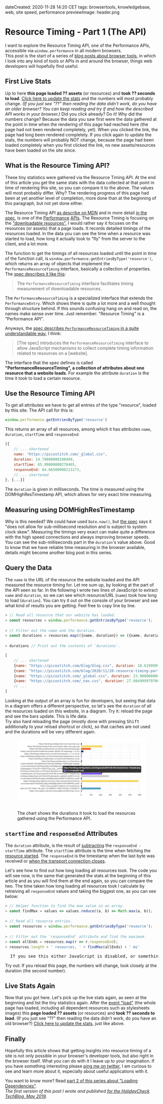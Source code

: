dateCreated: 2020-11-28 14:20 CET
tags: browsertools, knowledgebase, web, site speed, performance
previewImage: header.png

# Resource Timing - Part 1 (The API)

I want to explore the Resource Timing API, one of the Performance APIs, accessible via `window.performance` 
in all modern browsers.  
This post is the start of a series of [blog posts about browser tools][tag-browsertools], in which I look into any
kind of tools or APIs in and around the browser, things web developers will hopefully find useful.

[tag-browsertools]: /blog/tag/browsertools/

## First Live Stats
Up to here **this page loaded <span id="num-assets-loaded-1">??</span> assets** (or resources) and 
**took <span id="time-taken-loading-1">??</span> seconds to load**. 
<a href="javascript:__updateInlineStats__(1)">Click here to update the stats</a> and the numbers will most probably change.
<span id="loading-failed-hint-1"><em>(If you just see "??" then reading the data didn't 
work, do you have an older browser? You can keep reading and try if and how the described API works in your browser.)</em></span>
Did you click already? Do it!
Why did the numbers change? Because the data you saw first were the data gathered
at the point in time when the rendering of this page had reached here (the page had not been rendered completely, yet). 
When you clicked the link, the page had long been rendered completely.
If you click again to update the stats, the numbers will probably NOT change, because the page had
been loaded completely when you first clicked the link, no new assets/resources have been loaded on the site since.

<script type="text/javascript">
    const getMaxResponseEnd = (resources) => {
      return resources.map(r => r.responseEnd).reduce((a, b) => Math.max(a, b));
    };
    
    const __updateInlineStats__ = (index) => {
      try {
        const r = window.performance.getEntriesByType('resource');
        document.querySelector(`#num-assets-loaded-${index}`).textContent = r.length;
        document.querySelector(`#time-taken-loading-${index}`).textContent = (getMaxResponseEnd(r) / 1000).toFixed(2);
        document.querySelector(`#loading-failed-hint-${index}`).remove();
      } catch (e) { /* swallow errors */ }
    };
    __updateInlineStats__(1);
</script>

## What is the Resource Timing API?
These tiny statistics were gathered via the Resource Timing API. 
At the end of this article you get the same stats with the data collected at that point in time of rendering this site,
so you can compare it to the above. The values will most probably differ. Why? The rendering progress of this page
had been at yet another level of completion, more done than at the beginning of this paragraph, but not yet done either.

The Resource Timing API [as describe on MDN][2] and in more detail [in the spec][4], is one of the 
[Performance][1] [APIs][5].
The Resource Timing is focusing on the ["downloadable resources"][11], I would rather say
it focuses on the resources (or assets) that a page loads.
It records detailed timings of the resources loaded. In the data you can see the time when
a resource was started to load, how long it actually took to "fly" from the server to the client, and a lot more.

The function to get the  timings of all resources loaded until the point in time of the function call,
is `window.performance.getEntriesByType('resource')`,
which returns an array of objects that implement the `PerformanceResourceTiming` interface, basically a collection
of properties.
The [spec describes it like this][11]:

> The `PerformanceResourceTiming` interface facilitates timing measurement of downloadable resources.

The `PerformanceResourceTiming` is a specialized interface that extends the `PerformanceEntry`.
Which shows there is quite a lot more and a well thought through structure behind.
If this sounds confusing hang on and read on, the names make sense over time.
Just remember: "Resource Timing" is a "Performance API".

Anyways, the [spec describes `PerformanceResourceTiming` in a quite understandable way][3], I think:

> [The spec] introduces the `PerformanceResourceTiming` interface to allow JavaScript mechanisms to collect complete 
> timing information related to resources on a [website].

The interface that the spec defines is called **"PerformanceResourceTiming", a collection 
of attributes about one resource that a website loads**. For example the attribute `duration` is the time
it took to load a certain resource. 

## Use the Resource Timing API
To get all attributes we have to get all entries of the type "resource", loaded by this site. 
The API call for this is:

```js
window.performance.getEntriesByType('resource')
```

This returns an array of all resources, among which it has attributes `name`, `duration`, `startTime` and `responseEnd`:

```js
[{
    // ... shortened
    name: "https://picostitch.com/_global.css",
    duration: 14.79000000108499,
    startTime: 65.99000000278465,
    responseEnd: 84.66500000213273,
    // ... shortened
}, {...}]
```

The `duration` is given in milliseconds. The time is measured using the DOMHighResTimestamp API, which allows for 
very exact time measuring. 

## Measuring using DOMHighResTimestamp
Why is this needed? We could have used `Date.now()`, but [the spec][7] says it "does not 
allow for sub-millisecond resolution and is subject to system clock skew". Measuring the timings very exact
can make quite a difference with the high speed connections and always improving browser speeds.
You can see the sub-milliseconds part in the `duration`'s value above. 
Good to know that we have reliable time measuring in the browser 
available, details might become another blog post in this series.

## Query the Data
The `name` is the URL of the resource the website loaded and the API measured the resource timing for.
Let me sum up, by looking at the part of the API seen so far.
In the following I wrote two lines of JavaScript to extract `name` and `duration`,
so we can see which resource/URL (`name`) took how long to load (`duration`).
You can try it out on the console of your
browser and see what kind of results you are getting. Feel free to copy line by line.

```js
> // Read all resource that our website has loaded.
> const resources = window.performance.getEntriesByType('resource');

> // Filter out the name and the duration. 
> const durations = resources.map(({name, duration}) => ({name, duration}));

> durations // Print out the contents of `durations`.
```

```js
[  
    // ... shortened
    {name: "https://picostitch.com/blog/blog.css", duration: 18.619999988004565},
    {name: "https://picostitch.com/blog/2020/11/28-resource-timing-part1/fallback-chart-1.png", duration: 51.56999998143874},
    {name: "https://picostitch.com/_global.css", duration: 23.9000000001397},
    {name: "https://picostitch.com/_nav.css", duration: 27.08499997970648},
    // ...
]
```

Looking at the output of an array is fun for developers, but seeing that data in a diagram offers
a different perspective, so let's see the `duration` of all the resources loaded on this website, in a diagram.
Try it: reload the page and see the bars update. This is life data.  
Try also hard reloading the page (mostly done with pressing <kbd>Shift</kbd> additionally to your reload shortcut or click), 
so that caches are not used and the durations will be very different again.

<figure>
  <hc-chart id="duration-chart" style="height: 15rem;">
    <img src="fallback-chart-1.png">
  </hc-chart>
  <figcaption style="padding-top: 2rem">The chart shows the durations it took to load the resources gathered using the Performance API.</figcaption>
</figure>

<script type="text/javascript">
  window.__runOnloaded__ = [];
  window.__runOnloaded__.push(() => {
    const onLoaded = () => {
      window.customElements.whenDefined('hc-chart').then(() => {
        const chart = document.querySelector('#duration-chart');
        const resources = window.performance.getEntriesByType('resource');
        const durations = resources.map(({name, duration}) => ({label: name, value: duration}));
        chart.updateChartData(durations);
      });
    };
    const scriptTag = document.createElement('script');
    scriptTag.onload = onLoaded;
    scriptTag.setAttribute('type', 'text/javascript');
    scriptTag.setAttribute('src', 'https://holidaycheck.github.io/hc-live-chart-component/HcChart.js');
    document.head.insertBefore(scriptTag, document.head.childNodes[0]);
  });
</script>

## `startTime` and `responseEnd` Attributes
The `duration` attribute, is the result of [subtracting][8] the `responseEnd - startTime` attribute.
The `startTime` attribute is the time when fetching the [resource started][9]. The `responseEnd` is the timestamp 
when the last byte was received or [when the transport connection closes][10].

Let's see how to find out how long loading all resources took.
The code you will see now, is the same that generated the stats at the beginning of this article
and as you will find them at the end again, so you can compare the two.
The time taken how long loading all resources took I calculate by 
retreiving all `responseEnd` values and taking the biggest one, as you can see below:

```js
> // Helper function to find the max value in an array.
> const findMax = values => values.reduce((a, b) => Math.max(a, b));

> // Read all resource entries.
> const resources = window.performance.getEntriesByType('resource');

> // Filter out the `responseEnd` attribute and find the maximum.
> const allEnds = resources.map(r => r.responseEnd);
> resources.length + ' resources, ' + findMax(allEnds) + ' ms'
```
<pre id="inline-stats-result" class="highlight">
  If you see this either JavaScript is disabled, or something went wrong :(.
</pre>

<script type="text/javascript">
  window.__runOnloaded__.push(() => {
    const resources = window.performance.getEntriesByType('resource');
    const resourcesStr = resources.length + ' resources, ';
    const timeStr = getMaxResponseEnd(resources) + ' ms';
    document.querySelector('#inline-stats-result').innerHTML = resourcesStr + timeStr;
  });
</script>

Try out: If you reload this page, the numbers will change, look closely at the duration (the second number).

## Live Stats Again

Now that you got here. Let's pick up the live stats again, as seen at the beginning and list the tiny statistics again. 
After the [event "load"][6] (the whole page has loaded, including all dependent resources such as stylesheets images) 
this **page loaded <span id="num-assets-loaded-2">??</span> assets** (or resources) and 
**took <span id="time-taken-loading-2">??</span> seconds to load**. 
<span id="loading-failed-hint-2">(If you just see "??" then reading the data didn't work, do you have an old browser?)</span>
<a href="javascript:__updateInlineStats__(2)">Click here to update the stats</a>, just like above.

<script type="text/javascript">
  window.__runOnloaded__.push(() => __updateInlineStats__(2));
  window.addEventListener('load',() => window.__runOnloaded__.forEach(fn => fn()));
</script>

## Finally

Hopefully this article shows that getting insights into resource timing of a site is not
only possible in your browser's developer tools, but also right in the browser itself. 
What you can do with it I leave up to your imagination.
If you have something interesting please [ping me on twitter][@wolframkriesing], I am curious to see and learn more about it,
especially about useful applications with it.

You want to know more? Read [part 2 of this series about "Loading Dependencies"][12].\
*The first version of this post I wrote and published [for the HolidayCheck TechBlog, May 2019](https://techblog.holidaycheck.com/post/2019/05/06/browsertools-1-resource-timing-part1).*

[1]: https://developer.mozilla.org/en-US/docs/Web/API/Performance
[2]: https://developer.mozilla.org/en-US/docs/Web/API/Resource_Timing_API
[3]: https://www.w3.org/TR/resource-timing-2/#introduction
[4]: https://www.w3.org/TR/2017/CR-resource-timing-1-20170330/
[5]: https://www.w3.org/TR/performance-timeline-2/
[6]: https://developer.mozilla.org/en-US/docs/Web/API/Window/load_event
[7]: https://www.w3.org/TR/hr-time-2/#abstract
[8]: https://www.w3.org/TR/2017/CR-resource-timing-1-20170330/#performanceresourcetiming
[9]: https://developer.mozilla.org/en-US/docs/Web/API/PerformanceEntry/startTime
[10]: https://developer.mozilla.org/en-US/docs/Web/API/PerformanceResourceTiming/responseEnd
[11]: https://www.w3.org/TR/resource-timing-2/#sec-resource-timing
[12]: /blog/2020/11/29-resource-timing-part-2/
[@wolframkriesing]: https://twitter.com/wolframkriesing